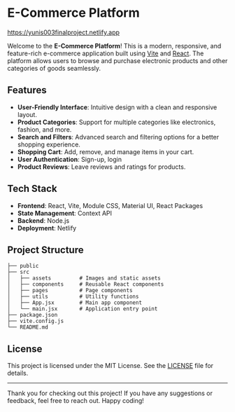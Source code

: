 # E-Commerce Platform
https://yunis003finalproject.netlify.app

Welcome to the **E-Commerce Platform**! This is a modern, responsive, and feature-rich e-commerce application built using [Vite](https://vitejs.dev/) and [React](https://reactjs.org/). The platform allows users to browse and purchase electronic products and other categories of goods seamlessly.

## Features

- **User-Friendly Interface**: Intuitive design with a clean and responsive layout.
- **Product Categories**: Support for multiple categories like electronics, fashion, and more.
- **Search and Filters**: Advanced search and filtering options for a better shopping experience.
- **Shopping Cart**: Add, remove, and manage items in your cart.
- **User Authentication**: Sign-up, login
- **Product Reviews**: Leave reviews and ratings for products.

## Tech Stack

- **Frontend**: React, Vite, Module CSS, Material UI, React Packages
- **State Management**: Context API
- **Backend**: Node.js
- **Deployment**:  Netlify

## Project Structure

```
├── public
├── src
│   ├── assets         # Images and static assets
│   ├── components     # Reusable React components
│   ├── pages          # Page components
│   ├── utils          # Utility functions
│   ├── App.jsx        # Main app component
│   └── main.jsx       # Application entry point
├── package.json
├── vite.config.js
└── README.md
```

## License

This project is licensed under the MIT License. See the [LICENSE](LICENSE) file for details.

---

Thank you for checking out this project! If you have any suggestions or feedback, feel free to reach out. Happy coding!
